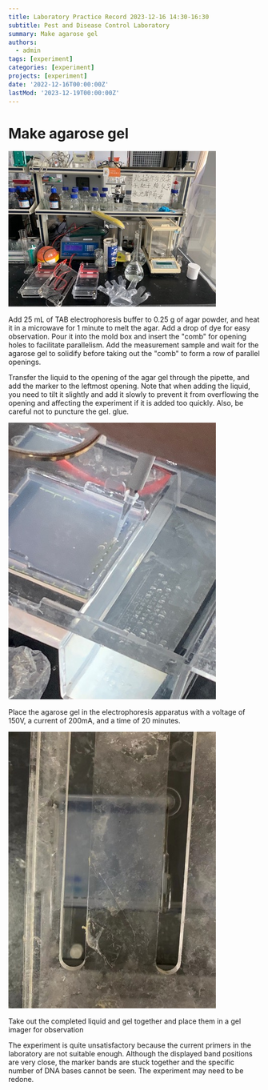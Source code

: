 ```yaml
---
title: Laboratory Practice Record 2023-12-16 14:30-16:30
subtitle: Pest and Disease Control Laboratory
summary: Make agarose gel
authors:
  - admin
tags: [experiment]
categories: [experiment]
projects: [experiment]
date: '2022-12-16T00:00:00Z'
lastMod: '2023-12-19T00:00:00Z'
---
```



# Make agarose gel

![png](./1216-1.png)

Add 25 mL of TAB electrophoresis buffer to 0.25 g of agar powder, and heat it in a microwave for 1 minute to melt the agar. Add a drop of dye for easy observation. Pour it into the mold box and insert the "comb" for opening holes to facilitate parallelism. Add the measurement sample and wait for the agarose gel to solidify before taking out the "comb" to form a row of parallel openings.

Transfer the liquid to the opening of the agar gel through the pipette, and add the marker to the leftmost opening. Note that when adding the liquid, you need to tilt it slightly and add it slowly to prevent it from overflowing the opening and affecting the experiment if it is added too quickly. Also, be careful not to puncture the gel. glue.

![png](./1216-2.png)

Place the agarose gel in the electrophoresis apparatus with a voltage of 150V, a current of 200mA, and a time of 20 minutes.

![png](./1216-3.png)

Take out the completed liquid and gel together and place them in a gel imager for observation

The experiment is quite unsatisfactory because the current primers in the laboratory are not suitable enough. Although the displayed band positions are very close, the marker bands are stuck together and the specific number of DNA bases cannot be seen. The experiment may need to be redone.